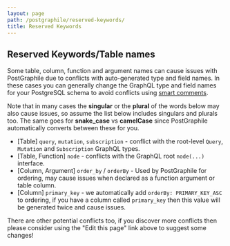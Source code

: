 ```yaml
---
layout: page
path: /postgraphile/reserved-keywords/
title: Reserved Keywords
---
```


## Reserved Keywords/Table names

Some table, column, function and argument names can cause issues with
PostGraphile due to conflicts with auto-generated type and field names. In
these cases you can generally change the GraphQL type and field names for your
PostgreSQL schema to avoid conflicts using [smart
comments](/postgraphile/smart-comments/).

Note that in many cases the **singular** or the **plural** of the words below may also
cause issues, so assume the list below includes singulars and plurals too. The
same goes for **snake_case** vs **camelCase** since PostGraphile automatically
converts between these for you.

- [Table] `query`, `mutation`, `subscription` - conflict with the root-level `Query`, `Mutation` and `Subscription` GraphQL types.
- [Table, Function] `node` - conflicts with the GraphQL root `node(...)` interface.
- [Column, Argument] `order_by` / `orderBy` - Used by PostGraphile for ordering, may cause issues when declared as a function argument or table column.
- [Column] `primary_key` - we automatically add `orderBy: PRIMARY_KEY_ASC` to ordering, if you have a column called `primary_key` then this value will be generated twice and cause issues.

There are other potential conflicts too, if you discover more conflicts then please consider using the "Edit this page" link above to suggest some changes!
